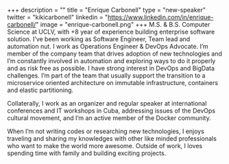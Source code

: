 +++
description = ""
title = "Enrique Carbonell"
type = "new-speaker"
twitter = "kikicarbonell"
linkedin = "https://www.linkedin.com/in/enrique-carbonell/"
image = "enrique-carbonell.png"
+++
M.S. & B.S. Computer Science at UCLV, with +8 year of experience building enterprise software solution. I’ve been working as Software Engineer, Team lead and automation nut. I work as Operations Engineer & DevOps Advocate. I’m member of the company team that drives adoption of new technologies and I’m constantly involved in automation and exploring ways to do it properly and as risk free as possible. I have strong interest in DevOps and BigData challenges. I’m part of the team that usually support the transition to a microservice oriented architecture on immutable infrastructure, containers and elastic partitioning.

Collaterally, I work as an organizer and regular speaker at international conferences and IT workshops in Cuba, addressing issues of the DevOps cultural movement, and I’m an active member of the Docker community.

When I’m not writing codes or researching new technologies, I enjoys traveling and sharing my knowledges with other like minded professionals who want to make the world more awesome. Outside of work, I loves spending time with family and building exciting projects.